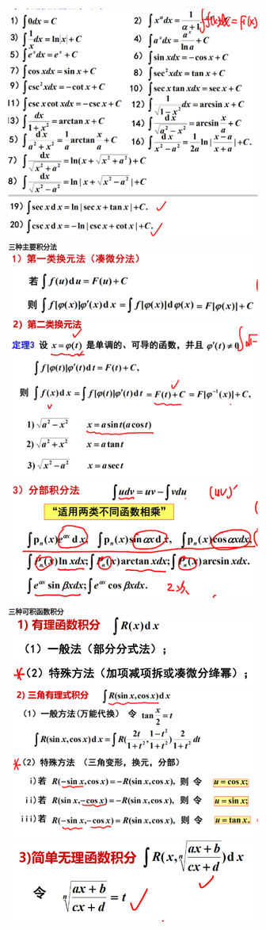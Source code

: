 ![](../picture/不定积分的基本公式.png)
**三种主要积分法**
![](../picture/第一类换元法.png)
![](../picture/第二类换元法.png)
![](../picture/分部积分法.png)

**三种可积函数积分**
![](../picture/有理数积分.png)
![](../picture/三角有理式积分.png)
![](../picture/简单无理函数.png)


